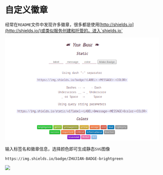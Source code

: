 
# 自定义徽章

经常在`README`文件中发现许多徽章，很多都是使用[http://shields.io](http://shields.io/)或类似服务创建和托管的。进入`shields.io`

![](./imgs/badge.png)

输入标签名和徽章信息，选择颜色即可生成静态`SVG`图像

```
https://img.shields.io/badge/ZHUJIAN-BADGE-brightgreen
```

![](https://img.shields.io/badge/ZHUJIAN-BADGE-brightgreen)